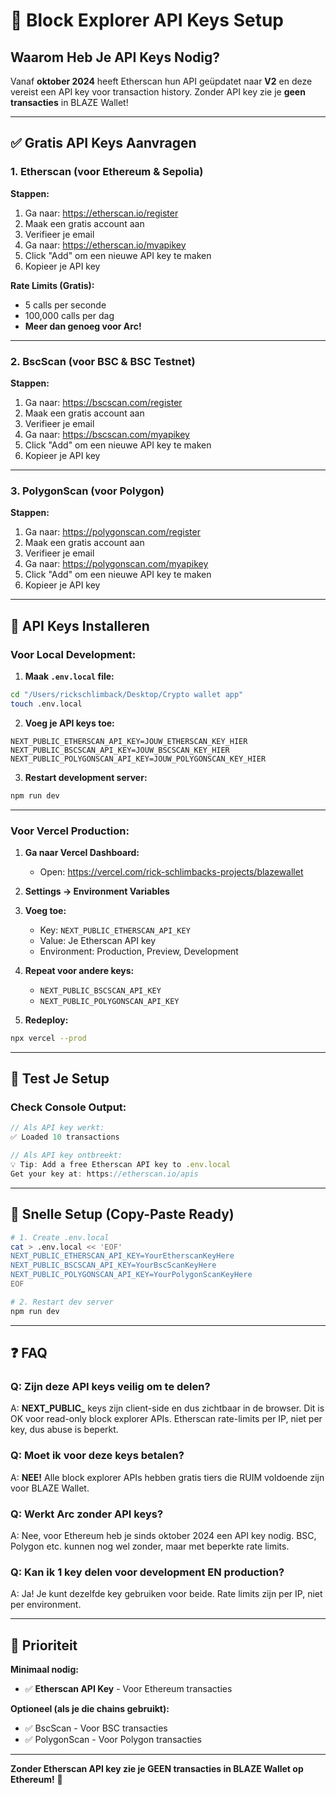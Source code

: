 # 🔑 Block Explorer API Keys Setup

## Waarom Heb Je API Keys Nodig?

Vanaf **oktober 2024** heeft Etherscan hun API geüpdatet naar **V2** en deze vereist een API key voor transaction history. Zonder API key zie je **geen transacties** in BLAZE Wallet!

---

## ✅ Gratis API Keys Aanvragen

### 1. **Etherscan** (voor Ethereum & Sepolia)

**Stappen:**
1. Ga naar: https://etherscan.io/register
2. Maak een gratis account aan
3. Verifieer je email
4. Ga naar: https://etherscan.io/myapikey
5. Click "Add" om een nieuwe API key te maken
6. Kopieer je API key

**Rate Limits (Gratis):**
- 5 calls per seconde
- 100,000 calls per dag
- **Meer dan genoeg voor Arc!**

---

### 2. **BscScan** (voor BSC & BSC Testnet)

**Stappen:**
1. Ga naar: https://bscscan.com/register
2. Maak een gratis account aan
3. Verifieer je email
4. Ga naar: https://bscscan.com/myapikey
5. Click "Add" om een nieuwe API key te maken
6. Kopieer je API key

---

### 3. **PolygonScan** (voor Polygon)

**Stappen:**
1. Ga naar: https://polygonscan.com/register
2. Maak een gratis account aan
3. Verifieer je email
4. Ga naar: https://polygonscan.com/myapikey
5. Click "Add" om een nieuwe API key te maken
6. Kopieer je API key

---

## 🔧 API Keys Installeren

### Voor Local Development:

1. **Maak `.env.local` file:**
```bash
cd "/Users/rickschlimback/Desktop/Crypto wallet app"
touch .env.local
```

2. **Voeg je API keys toe:**
```env
NEXT_PUBLIC_ETHERSCAN_API_KEY=JOUW_ETHERSCAN_KEY_HIER
NEXT_PUBLIC_BSCSCAN_API_KEY=JOUW_BSCSCAN_KEY_HIER
NEXT_PUBLIC_POLYGONSCAN_API_KEY=JOUW_POLYGONSCAN_KEY_HIER
```

3. **Restart development server:**
```bash
npm run dev
```

---

### Voor Vercel Production:

1. **Ga naar Vercel Dashboard:**
   - Open: https://vercel.com/rick-schlimbacks-projects/blazewallet

2. **Settings → Environment Variables**

3. **Voeg toe:**
   - Key: `NEXT_PUBLIC_ETHERSCAN_API_KEY`
   - Value: Je Etherscan API key
   - Environment: Production, Preview, Development

4. **Repeat voor andere keys:**
   - `NEXT_PUBLIC_BSCSCAN_API_KEY`
   - `NEXT_PUBLIC_POLYGONSCAN_API_KEY`

5. **Redeploy:**
```bash
npx vercel --prod
```

---

## 🧪 Test Je Setup

### Check Console Output:

```javascript
// Als API key werkt:
✅ Loaded 10 transactions

// Als API key ontbreekt:
💡 Tip: Add a free Etherscan API key to .env.local
Get your key at: https://etherscan.io/apis
```

---

## 🚀 Snelle Setup (Copy-Paste Ready)

```bash
# 1. Create .env.local
cat > .env.local << 'EOF'
NEXT_PUBLIC_ETHERSCAN_API_KEY=YourEtherscanKeyHere
NEXT_PUBLIC_BSCSCAN_API_KEY=YourBscScanKeyHere
NEXT_PUBLIC_POLYGONSCAN_API_KEY=YourPolygonScanKeyHere
EOF

# 2. Restart dev server
npm run dev
```

---

## ❓ FAQ

### **Q: Zijn deze API keys veilig om te delen?**
A: **NEXT_PUBLIC_** keys zijn client-side en dus zichtbaar in de browser. Dit is OK voor read-only block explorer APIs. Etherscan rate-limits per IP, niet per key, dus abuse is beperkt.

### **Q: Moet ik voor deze keys betalen?**
A: **NEE!** Alle block explorer APIs hebben gratis tiers die RUIM voldoende zijn voor BLAZE Wallet.

### **Q: Werkt Arc zonder API keys?**
A: Nee, voor Ethereum heb je sinds oktober 2024 een API key nodig. BSC, Polygon etc. kunnen nog wel zonder, maar met beperkte rate limits.

### **Q: Kan ik 1 key delen voor development EN production?**
A: Ja! Je kunt dezelfde key gebruiken voor beide. Rate limits zijn per IP, niet per environment.

---

## 🎯 Prioriteit

**Minimaal nodig:**
- ✅ **Etherscan API Key** - Voor Ethereum transacties

**Optioneel (als je die chains gebruikt):**
- ✅ BscScan - Voor BSC transacties
- ✅ PolygonScan - Voor Polygon transacties

---

**Zonder Etherscan API key zie je GEEN transacties in BLAZE Wallet op Ethereum!** 🔑
